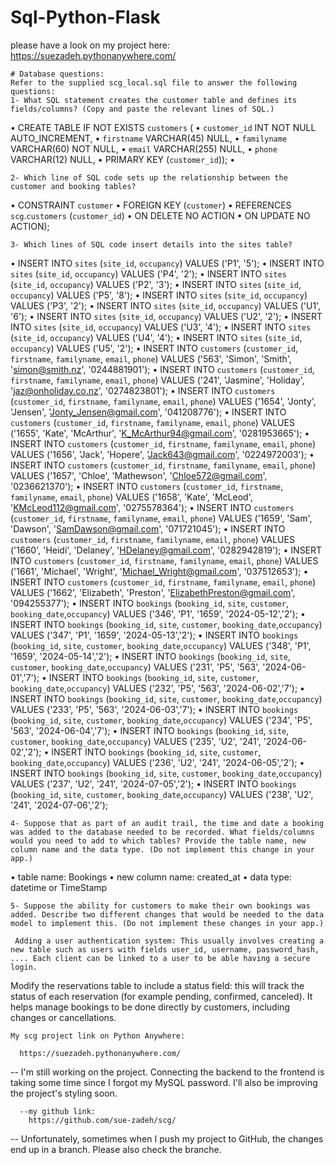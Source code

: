 # Sql-Python-Flask
please have a look on my project here:
https://suezadeh.pythonanywhere.com/


	# Database questions: 
	Refer to the supplied scg_local.sql file to answer the following questions: 
	1- What SQL statement creates the customer table and defines its fields/columns? (Copy and paste the relevant lines of SQL.) 
•	CREATE TABLE IF NOT EXISTS `customers` (
•	  `customer_id` INT NOT NULL AUTO_INCREMENT,
•	  `firstname` VARCHAR(45) NULL,
•	  `familyname` VARCHAR(60) NOT NULL,
•	  `email` VARCHAR(255) NULL,
•	  `phone` VARCHAR(12) NULL,
•	  PRIMARY KEY (`customer_id`));
•	
	
	2- Which line of SQL code sets up the relationship between the customer and booking tables? 
•	CONSTRAINT `customer`
•	    FOREIGN KEY (`customer`)
•	    REFERENCES `scg`.`customers` (`customer_id`)
•	    ON DELETE NO ACTION
•	    ON UPDATE NO ACTION);

	3- Which lines of SQL code insert details into the sites table? 
•	INSERT INTO `sites` (`site_id`, `occupancy`) VALUES ('P1', '5');
•	INSERT INTO `sites` (`site_id`, `occupancy`) VALUES ('P4', '2');
•	INSERT INTO `sites` (`site_id`, `occupancy`) VALUES ('P2', '3');
•	INSERT INTO `sites` (`site_id`, `occupancy`) VALUES ('P5', '8');
•	INSERT INTO `sites` (`site_id`, `occupancy`) VALUES ('P3', '2');
•	INSERT INTO `sites` (`site_id`, `occupancy`) VALUES ('U1', '6');
•	INSERT INTO `sites` (`site_id`, `occupancy`) VALUES ('U2', '2');
•	INSERT INTO `sites` (`site_id`, `occupancy`) VALUES ('U3', '4');
•	INSERT INTO `sites` (`site_id`, `occupancy`) VALUES ('U4', '4');
•	INSERT INTO `sites` (`site_id`, `occupancy`) VALUES ('U5', '2');
•	INSERT INTO `customers` (`customer_id`, `firstname`, `familyname`, `email`, `phone`) VALUES ('563', 'Simon', 'Smith', 'simon@smith.nz', '0244881901');
•	INSERT INTO `customers` (`customer_id`, `firstname`, `familyname`, `email`, `phone`) VALUES ('241', 'Jasmine', 'Holiday', 'jaz@onholiday.co.nz', '0274823801');
•	INSERT INTO `customers` (`customer_id`, `firstname`, `familyname`, `email`, `phone`) VALUES ('1654', 'Jonty', 'Jensen', 'Jonty_Jensen@gmail.com', '041208776');
•	INSERT INTO `customers` (`customer_id`, `firstname`, `familyname`, `email`, `phone`) VALUES ('1655', 'Kate', 'McArthur', 'K_McArthur94@gmail.com', '0281953665');
•	INSERT INTO `customers` (`customer_id`, `firstname`, `familyname`, `email`, `phone`) VALUES ('1656', 'Jack', 'Hopere', 'Jack643@gmail.com', '0224972003');
•	INSERT INTO `customers` (`customer_id`, `firstname`, `familyname`, `email`, `phone`) VALUES ('1657', 'Chloe', 'Mathewson', 'Chloe572@gmail.com', '0236621370');
•	INSERT INTO `customers` (`customer_id`, `firstname`, `familyname`, `email`, `phone`) VALUES ('1658', 'Kate', 'McLeod', 'KMcLeod112@gmail.com', '0275578364');
•	INSERT INTO `customers` (`customer_id`, `firstname`, `familyname`, `email`, `phone`) VALUES ('1659', 'Sam', 'Dawson', 'SamDawson@gmail.com', '071721045');
•	INSERT INTO `customers` (`customer_id`, `firstname`, `familyname`, `email`, `phone`) VALUES ('1660', 'Heidi', 'Delaney', 'HDelaney@gmail.com', '0282942819');
•	INSERT INTO `customers` (`customer_id`, `firstname`, `familyname`, `email`, `phone`) VALUES ('1661', 'Michael', 'Wright', 'Michael_Wright@gmail.com', '037512653');
•	INSERT INTO `customers` (`customer_id`, `firstname`, `familyname`, `email`, `phone`) VALUES ('1662', 'Elizabeth', 'Preston', 'ElizabethPreston@gmail.com', '094255377');
•	INSERT INTO `bookings` (`booking_id`, `site`, `customer`, `booking_date`,`occupancy`) VALUES ('346', 'P1', '1659', '2024-05-12','2');
•	INSERT INTO `bookings` (`booking_id`, `site`, `customer`, `booking_date`,`occupancy`) VALUES ('347', 'P1', '1659', '2024-05-13','2');
•	INSERT INTO `bookings` (`booking_id`, `site`, `customer`, `booking_date`,`occupancy`) VALUES ('348', 'P1', '1659', '2024-05-14','2');
•	INSERT INTO `bookings` (`booking_id`, `site`, `customer`, `booking_date`,`occupancy`) VALUES ('231', 'P5', '563', '2024-06-01','7');
•	INSERT INTO `bookings` (`booking_id`, `site`, `customer`, `booking_date`,`occupancy`) VALUES ('232', 'P5', '563', '2024-06-02','7');
•	INSERT INTO `bookings` (`booking_id`, `site`, `customer`, `booking_date`,`occupancy`) VALUES ('233', 'P5', '563', '2024-06-03','7');
•	INSERT INTO `bookings` (`booking_id`, `site`, `customer`, `booking_date`,`occupancy`) VALUES ('234', 'P5', '563', '2024-06-04','7');
•	INSERT INTO `bookings` (`booking_id`, `site`, `customer`, `booking_date`,`occupancy`) VALUES ('235', 'U2', '241', '2024-06-02','2');
•	INSERT INTO `bookings` (`booking_id`, `site`, `customer`, `booking_date`,`occupancy`) VALUES ('236', 'U2', '241', '2024-06-05','2');
•	INSERT INTO `bookings` (`booking_id`, `site`, `customer`, `booking_date`,`occupancy`) VALUES ('237', 'U2', '241', '2024-07-05','2');
•	INSERT INTO `bookings` (`booking_id`, `site`, `customer`, `booking_date`,`occupancy`) VALUES ('238', 'U2', '241', '2024-07-06','2');
	
	4- Suppose that as part of an audit trail, the time and date a booking was added to the database needed to be recorded. What fields/columns would you need to add to which tables? Provide the table name, new column name and the data type. (Do not implement this change in your app.) 
•	table name: Bookings
•	new column name: created_at
•	data type: datetime or TimeStamp
	
	5- Suppose the ability for customers to make their own bookings was added. Describe two different changes that would be needed to the data model to implement this. (Do not implement these changes in your app.) 

	 Adding a user authentication system: This usually involves creating a new table such as users with fields user_id, username, password_hash, .... Each client can be linked to a user to be able having a secure login.
Modify the reservations table to include a status field: this will track the status of each reservation (for example pending, confirmed, canceled). It helps manage bookings to be done directly by customers, including changes or cancellations.
	
	My scg project link on Python Anywhere:
	
      https://suezadeh.pythonanywhere.com/ 

  -- I'm still working on the project. Connecting the backend to the frontend is taking some time since I      forgot my MySQL password. I'll also be improving the project's styling soon.


      --my github link:
        https://github.com/sue-zadeh/scg/ 

-- Unfortunately, sometimes when I push my project to GitHub, the changes end up in a branch. Please also check the branche.
